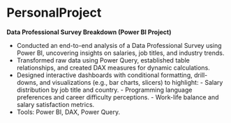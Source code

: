 # PersonalProject

**Data Professional Survey Breakdown (Power BI Project)**
- Conducted an end-to-end analysis of a Data Professional Survey using Power BI, uncovering insights on salaries, job titles, and industry trends.
- Transformed raw data using Power Query, established table relationships, and created DAX measures for dynamic calculations.
- Designed interactive dashboards with conditional formatting, drill-downs, and visualizations (e.g., bar charts, slicers) to highlight:
      - Salary distribution by job title and country.
      - Programming language preferences and career difficulty perceptions.
      - Work-life balance and salary satisfaction metrics.
- Tools: Power BI, DAX, Power Query.
